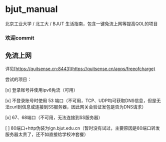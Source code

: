 # bjut_manual

北京工业大学 / 北工大 / BJUT 生活指南，包含一键免流上网等提高QOL的项目

### 欢迎commit

## 免流上网

详见[https://quitsense.cn:8443](https://quitsense.cn/apps/freeofcharge)

尝试的项目：

[x] 登录账号并使用ipv6免流（可用）

[x] 不登录账号时使用 53 端口（不可用，TCP、UDP均可获取DNS信息，但是无法curl到信息或连接到SS服务器，因此网关会验证发包是否为DNS请求）

[x] 67、68端口（不可用，无法连接到SS服务器）

[ ] 80端口+http伪装为lgn.bjut.edu.cn（暂时没有试过，主要原因是80端口转发服务器太贵了，还不如直接给学校冲套餐）
